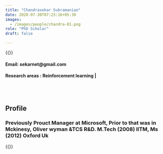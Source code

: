 ```yaml
---
title: "Chandrasekar Subramanian"
date: 2020-07-30T07:23:16+05:30
images:
  - /images/people/chandra-01.png
role: "PhD Scholar"
draft: false

---
```


{{<rawhtml>}} 
<div align="justify">
<h4>Email: sekarnet@gmail.com</h4>
<h4>Research areas : Reinforcement learning |</h4><br>
</div>
<br>
<div>
	<h2>Profile</h2>
	<h3>
		Previously Prouct Manager at Microsoft, Prior to that was in Mckinesy, Oliver wyman &TCS R&D. M.Tech (2008) IITM, Ms (2012) Oxford Uk<br>
</div>

{{</rawhtml>}}
